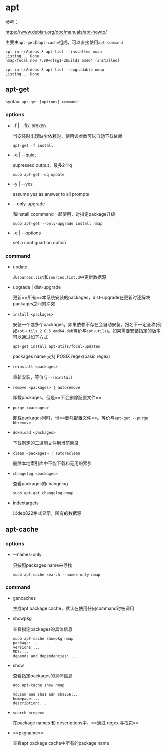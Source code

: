 # apt 

参考：

https://www.debian.org/doc/manuals/apt-howto/

主要由`apt-get`和`apt-cache`组成，可以直接使用`apt command`

```
cpl in ~/Videos λ apt list --installed nmap
Listing... Done
nmap/focal,now 7.80+dfsg1-2build1 amd64 [installed]

cpl in ~/Videos λ apt list --upgradable nmap 
Listing... Done
```

## apt-get

syntax: `apt-get [options] command`  

### options

- -f  | --fix-broken

  当安装时出现缺少依赖时，使用该参数可以自动下载依赖

  ```
  apt-get -f install
  ```

- -q | --quiet

  supressed output，最多2个q

  ```
  sudo apt-get -qq update
  ```

- -y | --yes

  assume yes as answer to all prompts

- --only-upgrade

  和install coommand一起使用，对指定package升级

  ```
  sudo apt-get --only-upgrade install nmap
  ```

- -o | --options

  set a configuartion option

### command

- update

  从`sources.list`和`sources.list.d`中更新数据源

- upgrade | dist-upgrade

  更新==所有==本系统安装的packages，dist-upgrade在更新时还解决packages之间的冲突

- `install <packages> `

  安装一个或多个packages，如果依赖不存在会自动安装。报名不一定全称(例如`apt-utils_2.0.5_amd64.deb`等价与`apt-utils`)。如果需要安装指定的版本可以通过如下方式

  ```
  apt-get install apt-utils/focal-updates
  ```

  packages name 支持 POSIX regex(basic regex)

- `reinstall <packages>`

  重新安装，等价与`--reinstall`

- `remove <packages> | autoremove`

  卸载packages，但是==不会删除配置文件==

- `purge <packages>`

  卸载packages同时，也==删除配置文件==。等价与`apt-get --purge hhremove`

- `download <packages> `

  下载制定的二进制文件到当前目录

- `clean <packages> | autoreclean`

  删除本地索引库中不能下载和无用的索引

- `changelog <packages>`

  查看packages的changelog

  ```
  sudo apt-get changelog nmap
  ```

- indextargets

  以deb822格式显示，所有的数据源

## apt-cache

### options

- --names-only

  只按照packages name来寻找

  ```
  sudo apt-cache search --names-only nmap
  ```

### command

- gencaches

  生成apt package cache，默认在使用任何command时被调用

- showpkg

  查看指定packages的具体信息

  ```
  sudo apt-cache showpkg nmap
  package:...
  versions:...
  MD5:...
  depends and dependencies:...
  ```

- show

  查看指定packages的具体信息

  ```
  udo apt-cache show nmap
  ...
  md5sum and sha1 adn sha256:...
  homepage:...
  description:...
  ```

- `search <regex>`

  在package names 和 descriptions中，==通过 regex 寻找包==

- ==pkgname==

  查看apt package cache中所有的package name